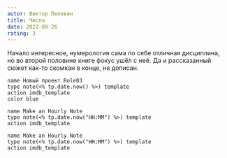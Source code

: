 ```yaml
---
autor: Виктор Пелевин
title: Числа
date: 2022-09-26
rating: 3
---
```

Начало интересное, нумерология сама по себе отличная дисциплина, но во второй половине книге фокус ушёл с неё. Да и рассказанный сюжет как-то скомкан в конце, не дописан.

```button
name Новый проект Role03
type note(<% tp.date.now() %>) template
action imdb_template
color blue
```



```button
name Make an Hourly Note
type note(<% tp.date.now("HH:MM") %>) template
action imdb_template
```


```button
name Make an Hourly Note
type note(<% tp.date.now("HH:MM") %>) template
action imdb_template
```
